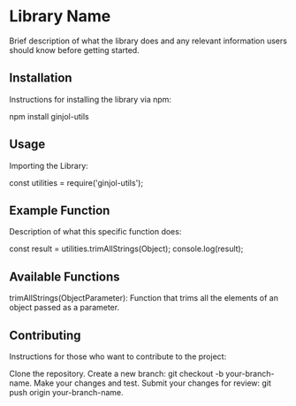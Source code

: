 # Library Name

Brief description of what the library does and any relevant information users should know before getting started.

## Installation

Instructions for installing the library via npm:

npm install ginjol-utils

## Usage
Importing the Library: 

const utilities = require('ginjol-utils');

## Example Function
Description of what this specific function does:


const result = utilities.trimAllStrings(Object);
console.log(result);

## Available Functions
trimAllStrings(ObjectParameter): Function that trims all the elements of an object passed as a parameter.

## Contributing
Instructions for those who want to contribute to the project:

Clone the repository.
Create a new branch: git checkout -b your-branch-name.
Make your changes and test.
Submit your changes for review: git push origin your-branch-name.
